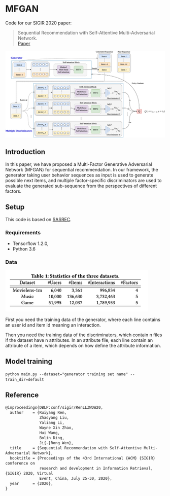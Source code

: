 # MFGAN
Code for our SIGIR 2020 paper:

>Sequential Recommendation with Self-Attentive Multi-Adversarial Network.   
>[Paper](https://dl.acm.org/doi/10.1145/3397271.3401111)

<img src="https://github.com/RUCAIBox/MFGAN/blob/master/model.png" width="750" alt="model"/>


## Introduction
In this paper, we have proposed a Multi-Factor Generative Adversarial Network (MFGAN) for sequential recommendation. In our
framework, the generator taking user behavior sequences as input is
used to generate possible next items, and multiple factor-specific discriminators are used to evaluate the generated sub-sequence from
the perspectives of different factors.

## Setup
This code is based on [SASREC](https://github.com/kang205/SASRec).

### Requirements
* Tensorflow 1.2.0,
* Python 3.6

### Data
<img src="https://github.com/RUCAIBox/MFGAN/blob/master/dataset.png" width="450" alt="dataset"/>

First you need the training data of the generator, where each line contains an user id and item id meaning an interaction. 

Then you need the training data of the discriminators, which contain n files if the dataset have n attributes. In an attribute file, each line contain an attribute of a item, which depends on how  define the attribute information.

## Model training
`python main.py --dataset="generator training set name" --train_dir=default`

## Reference

```
@inproceedings{DBLP:conf/sigir/RenLLZWDW20,
  author    = {Ruiyang Ren,
               Zhaoyang Liu,
               Yaliang Li,
               Wayne Xin Zhao,
               Hui Wang,
               Bolin Ding,
               Ji{-}Rong Wen},                 
  title     = {Sequential Recommendation with Self-Attentive Multi-Adversarial Network},  
  booktitle = {Proceedings of the 43rd International {ACM} {SIGIR} conference on
               research and development in Information Retrieval, {SIGIR} 2020, Virtual
               Event, China, July 25-30, 2020},                 
  year      = {2020},    
}
```
